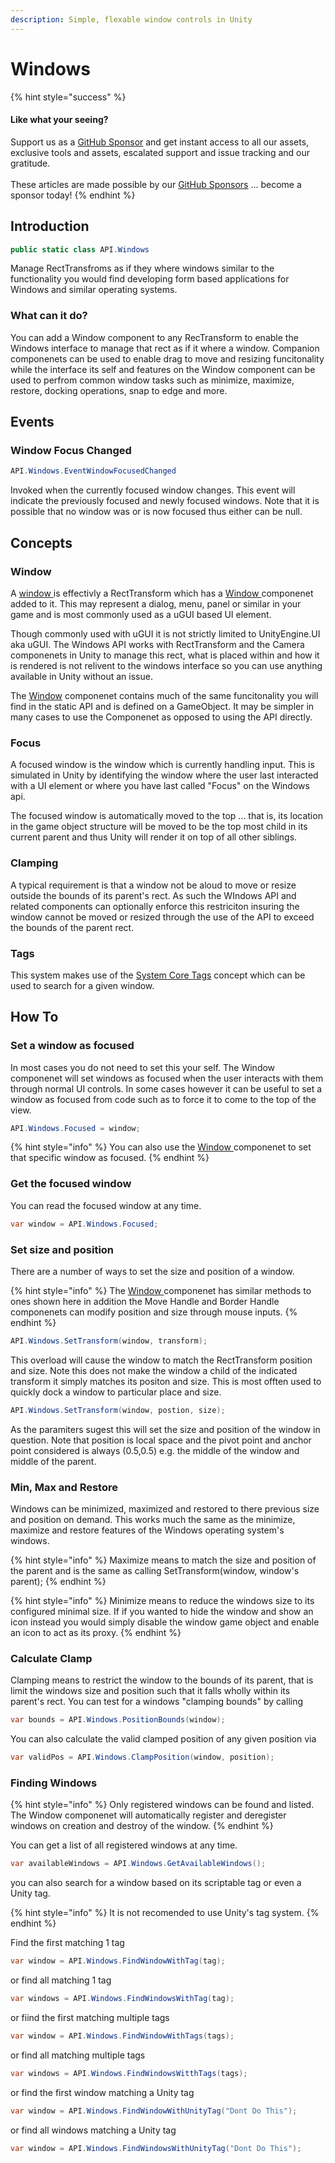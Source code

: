 ```yaml
---
description: Simple, flexable window controls in Unity
---
```


# Windows

{% hint style="success" %}
#### Like what your seeing?

Support us as a [GitHub Sponsor](../../../become-a-sponsor/) and get instant access to all our assets, exclusive tools and assets, escalated support and issue tracking and our gratitude.\
\
These articles are made possible by our [GitHub Sponsors](../../../become-a-sponsor/) ... become a sponsor today!
{% endhint %}

## Introduction

```csharp
public static class API.Windows
```

Manage RectTransfroms as if they where windows similar to the functionality you would find developing form based applications for Windows and similar operating systems.

### What can it do?

You can add a Window component to any RecTransform to enable the Windows interface to manage that rect as if it where a window. Companion componenets can be used to enable drag to move and resizing funcitonality while the interface its self and features on the Window component can be used to perfrom common window tasks such as minimize, maximize, restore, docking operations, snap to edge and more.

## Events

### Window Focus Changed

```csharp
API.Windows.EventWindowFocusedChanged
```

Invoked when the currently focused window changes. This event will indicate the previously focused and newly focused windows. Note that it is possible that no window was or is now focused thus either can be null.

## Concepts

### Window

A [window ](../components/window.md)is effectivly a RectTransform which has a [Window ](../components/window.md)componenet added to it. This may represent a dialog, menu, panel or similar in your game and is most commonly used as a uGUI based UI element.&#x20;

Though commonly used with uGUI it is not strictly limited to UnityEngine.UI aka uGUI. The Windows API works with RectTransform and the Camera componenets in Unity to manage this rect, what is placed within and how it is rendered is not relivent to the windows interface so you can use anything available in Unity without an issue.

The [Window](../components/window.md) componenet contains much of the same funcitonality you will find in the static API and is defined on a GameObject. It may be simpler in many cases to use the Componenet as opposed to using the API directly.&#x20;

### Focus

A focused window is the window which is currently handling input. This is simulated in Unity by identifying the window where the user last interacted with a UI element or where you have last called "Focus" on the Windows api.

The focused window is automatically moved to the top ... that is, its location in the game object structure will be moved to be the top most child in its current parent and thus Unity will render it on top of all other siblings.

### Clamping

A typical requirement is that a window not be aloud to move or resize outside the bounds of its parent's rect. As such the WIndows API and related components can optionally enforce this restriciton insuring the window cannot be moved or resized through the use of the API to exceed the bounds of the parent rect.

### Tags

This system makes use of the [System Core Tags](../../system-core/scriptable-tags.md) concept which can be used to search for a given window.

## How To

### Set a window as focused

In most cases you do not need to set this your self. The Window componenet will set windows as focused when the user interacts with them through normal UI controls. In some cases however it can be useful to set a window as focused from code such as to force it to come to the top of the view.

```csharp
API.Windows.Focused = window;
```

{% hint style="info" %}
You can also use the [Window ](../components/window.md)componenet to set that specific window as focused.
{% endhint %}

### Get the focused window

You can read the focused window at any time.

```csharp
var window = API.Windows.Focused;
```

### Set size and position

There are a number of ways to set the size and position of a window.

{% hint style="info" %}
The [Window ](../components/window.md)componenet has similar methods to ones shown here in addition the Move Handle and Border Handle componenets can modify position and size through mouse inputs.
{% endhint %}

```csharp
API.Windows.SetTransform(window, transform);
```

This overload will cause the window to match the RectTransform position and size. Note this does not make the window a child of the indicated transform it simply matches its positon and size. This is most offten used to quickly dock a window to particular place and size.

```csharp
API.Windows.SetTransform(window, postion, size);
```

As the paramiters sugest this will set the size and position of the window in question. Note that position is local space and the pivot point and anchor point considered is always (0.5,0.5) e.g. the middle of the window and middle of the parent.&#x20;

### Min, Max and Restore

Windows can be minimized, maximized and restored to there previous size and position on demand. This works much the same as the minimize, maximize and restore features of the Windows operating system's windows.&#x20;

{% hint style="info" %}
Maximize means to match the size and position of the parent and is the same as calling SetTransform(window, window's parent);
{% endhint %}

{% hint style="info" %}
Minimize means to reduce the windows size to its configured minimal size. If if you wanted to hide the window and show an icon instead you would simply disable the window game object and enable an icon to act as its proxy.
{% endhint %}

### Calculate Clamp

Clamping means to restrict the window to the bounds of its parent, that is limit the windows size and position such that it falls wholly within its parent's rect. You can test for a windows "clamping bounds" by calling

```csharp
var bounds = API.Windows.PositionBounds(window);
```

You can also calculate the valid clamped position of any given position via

```csharp
var validPos = API.Windows.ClampPosition(window, position);
```

### Finding Windows

{% hint style="info" %}
Only registered windows can be found and listed. The Window componenet will automatically register and deregister windows on creation and destroy of the window.
{% endhint %}

You can get a list of all registered windows at any time.

```csharp
var availableWindows = API.Windows.GetAvailableWindows();
```

you can also search for a window based on its scriptable tag or even a Unity tag.

{% hint style="info" %}
It is not recomended to use Unity's tag system.
{% endhint %}

Find the first matching 1 tag

```csharp
var window = API.Windows.FindWindowWithTag(tag);
```

or find all matching 1 tag

```csharp
var windows = API.Windows.FindWindowsWithTag(tag);
```

or fiind the first matching multiple tags

```csharp
var window = API.Windows.FindWindowWithTags(tags);
```

or find all matching multiple tags

```csharp
var windows = API.Windows.FindWindowsWitthTags(tags);
```

or find the first window matching a Unity tag

```csharp
var window = API.Windows.FindWindowWithUnityTag("Dont Do This");
```

or find all windows matching a Unity tag

```csharp
var window = API.Windows.FindWindowsWithUnityTag("Dont Do This");
```

